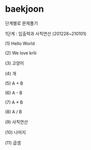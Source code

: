# baekjoon
단계별로 문제풀기

1단계 :
입출력과 사칙연산 (201228~210101)

(1) Hello World 

(2) We love krlii 

(3) 고양이 

(4) 개

(5) A + B

(6) A - B

(7) A * B

(8) A / B

(9) 사칙연산

(10) 나머지

(11) 곱셈


